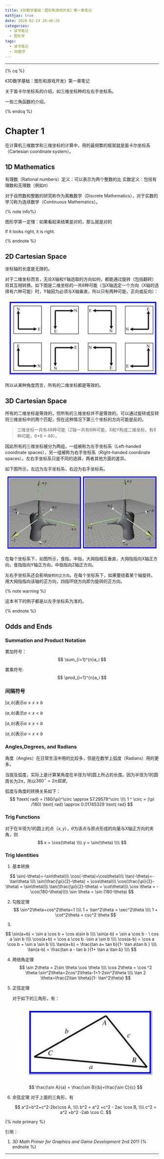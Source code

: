 ```yaml
---
title: 《3D数学基础：图形和游戏开发》第一章笔记
mathjax: true
date: 2020-02-24 20:46:26
categories:
  - 读书笔记
  - 图形学
tags:
  - 读书笔记
  - 3D数学
---
```


***

{% cq %}

《3D数学基础：图形和游戏开发》第一章笔记

关于笛卡尔坐标系的介绍，如三维坐标种的左右手坐标系。

一些三角函数的介绍。

{% endcq %}

<!--more-->

# Chapter 1

在计算机三维数学和三维坐标的计算中，用的最频繁的框架就是笛卡尔坐标系（Cartesian coordinate system）。

## 1D Mathematics

有理数（Rational numbers）定义：可以表示为两个整数的比
实数定义：包括有理数和无理数（例如$\pi$）

对于自然数和整数的研究称作为离散数学（Discrete Mathematics），对于实数的学习称为连续数学（Continuous Mathematics）。

{% note info%}

图形学第一定理：如果看起来结果是对的，那么就是对的

If it looks right, it is right.

{% endnote %}

## 2D Cartesian Space

坐标轴的长度是无限的。

对于二维坐标而言，无论X轴和Y轴选取的方向如何，都能通过旋转（包括翻转）将其互相转换。如下图是二维坐标的一共8种可能（当X轴选定一个方向（X轴的选择有六种可能）时，Y轴因为必须与X轴垂直，所以只有两种可能，正向或反向）：

![二维坐标8种可能性](3DMathPrimerForGraphicsAGameDevelopment-Chapter1-Notes/2020-02-24-19-18-36.png)

所以从某种角度而言，所有的二维坐标都是等效的。

## 3D Cartesian Space

所有的二维坐标是等效的，但所有的三维坐标并不是等效的。可以通过旋转或反转将三维坐标中的两个匹配，但在这种情况下第三个坐标的方向可能是反的。

> 三维坐标一共有48种可能（Z轴一共有6种可能，X和Y构成二维坐标，有8种可能，6*8 = 48）。

因此所有的三维坐标被分为两组，一组被称为左手坐标系（Left-handed coordinate spaces），另一组被称为右手坐标系（Right-handed coordinate spaces）。左右手坐标系只是不同的选择，两者其他方面的差异。

如下图所示，左边为左手坐标系，右边为右手坐标系。

![左手，右手坐标系](3DMathPrimerForGraphicsAGameDevelopment-Chapter1-Notes/2020-02-24-19-28-49.png)

在每个坐标系下，如图所示，食指，中指，大拇指相互垂直，大拇指指向X轴正方向，食指指向Y轴正方向，中指指向Z轴正方向。

左右手坐标系还会影响`旋转的正方向`。在每个坐标系下，如果要绕着某个轴旋转，用大拇指指向该轴的正方向，四指环绕方向即为旋转的正方向。

{% note warning %}

这本书下的例子都是以左手坐标系为准的。

{% endnote %}

## Odds and Ends

### Summation and Product Notation

累加符号：
$$
\sum_{i=1}^{n}a_i
$$


累乘符号:
$$
\prod_{i=1}^{n}a_i
$$



### 间隔符号

$[a,b]$表示$a\leq x\leq b$

$(a,b)$表示$a<x<b$

$[a,b)$表示$a\leq x <b$

$(a,b]$表示$a<x\leq b$

### Angles,Degrees, and Radians

角度（Angles）在日常生活中用的比较多，但是在数学上弧度（Radians）用的更多。

当提及弧度，实际上是计算某角度在半径为1的圆上所占的长度。因为半径为1的圆周长为$2\pi$，所以$360^\circ = 2\pi 弧度$。

弧度与角度的转换关系如下：
$$
1\text{ rad} = (180/\pi)^\circ \approx 57.29578^\circ \\\\
1 ^ \circ = (\pi /180) \text{ rad} \approx 0.01745329 \text{ rad}
$$

### Trig Functions

对于在半径为1的圆上的点$（x,y）$，$\theta$为该点与原点形成的向量与X轴正方向的夹角，则
$$
x = \cos(\theta) \\\\
y = \sin(\theta) \\\\
$$

### Trig Identities

1. 基本转换

$$
\sin(-\theta)=-\sin\theta\\\\
\cos(-\theta)=\cos\theta\\\\
\tan(-\theta)=-\tan\theta \\\\
\sin(\frac{\pi}{2}-\theta) = \cos\theta\\\\
\cos(\frac{\pi}{2}-\theta) = \sin\theta\\\\
\tan(\frac{\pi}{2}-\theta) = \cot\theta\\\\
\cos \theta = -\cos(180-\theta)\\\\
\sin \theta = \sin (180-\theta)
$$

2. 勾股定理
   $$
   \sin^2\theta+cos^2\theta=1 \\\\
   1 + \tan^2\theta = \sec^2\theta \\\\
   1 + \cot^2\theta = csc^2 \theta
   $$

3. 

$$
\sin(a+b) = \sin a \cos b + \cos a\sin b \\\\
\sin(a-b) = \sin a \cos b - \ cos a \sin b \\\\
\cos(a+b) = \cos a \cos b -\sin a \sin b \\\\
\cos(a-b) = \cos a \cos b + \sin a \sin b \\\\
\tan(a+b) = \frac{tan a+ tan b}{1- \tan a\tan b } \\\\
\tan(a-b) = \frac{tan a - tan b }{1+ \tan a \tan b} \\\\
$$



4. 两倍角定理
   $$
   \sin 2\theta = 2\sin \theta \cos \theta \\\\
   \cos 2\theta = \cos ^2 \theta-\sin^2\theta=2cos^2\theta-1=1-2sin^2\theta \\\\
   \tan 2 \theta=\frac{2\tan \theta}{1- \tan^2\theta}
   $$
   

5. 正弦定理

   对于如下的三角形，有：

   ![正弦三角形](3DMathPrimerForGraphicsAGameDevelopment-Chapter1-Notes/2020-02-24-20-37-18.png)

   $$
   \frac{\sin A}{a} = \frac{\sin B}{b}=\frac{\sin C}{c}
   $$
   
6. 余弦定理
   对于上面的三角形，有

   $$
   a^2=b^2+c^2-2bc\cos A, \\\\
   b^2 = a^2 +c^2 - 2ac \cos B, \\\\
   c^2 = a^2 +b^2 -2ab \cos C.
   $$

{% note primary %}

引用：

1. *3D Math Primer for Graphics and Game Development* 2nd 2011 
{% endnote %}

***
